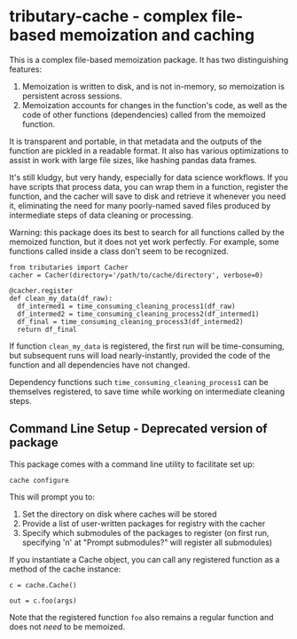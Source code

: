 #  tributary-cache - complex file-based memoization and caching

This is a complex file-based memoization package. It has two distinguishing features:

1. Memoization is written to disk, and is not in-memory, so memoization is persistent across sessions.
2. Memoization accounts for changes in the function's code, as well as the code of other functions (dependencies) called from the memoized function.

It is transparent and portable, in that metadata and the outputs of the function are pickled in a readable format. It also has various optimizations to assist in work with large file sizes, like hashing pandas data frames.

It's still kludgy, but very handy, especially for data science workflows. If you have scripts that process data, you can wrap them in a function, register the function, and the cacher will save to disk and retrieve it whenever you need it, eliminating the need for many poorly-named saved files produced by intermediate steps of data cleaning or processing.

Warning: this package does its best to search for all functions called by the memoized function, but it does not yet work perfectly. For example, some functions called inside a class don't seem to be recognized.


```
from tributaries import Cacher
cacher = Cacher(directory='/path/to/cache/directory', verbose=0)

@cacher.register
def clean_my_data(df_raw):
  df_intermed1 = time_consuming_cleaning_process1(df_raw)
  df_intermed2 = time_consuming_cleaning_process2(df_intermed1)
  df_final = time_consuming_cleaning_process3(df_intermed2)
  return df_final
```
If function `clean_my_data` is registered, the first run will be time-consuming, but subsequent runs will load nearly-instantly, provided the code of the function and all dependencies have not changed.

Dependency functions such `time_consuming_cleaning_process1` can be themselves registered, to save time while working on intermediate cleaning steps.



## Command Line Setup - Deprecated version of package ##

This package comes with a command line utility to facilitate set up:

`cache configure`

This will prompt you to:
1. Set the directory on disk where caches will be stored
2. Provide a list of user-written packages for registry with the cacher
3. Specify which submodules of the packages to register
	(on first run, specifying 'n' at "Prompt submodules?" will register all submodules)


If you instantiate a Cache object, you can call any registered function as a method of the cache instance:

```
c = cache.Cache()

out = c.foo(args)
```
Note that the registered function `foo` also remains a regular function and does not *need* to be memoized.



